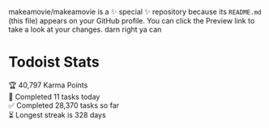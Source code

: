makeamovie/makeamovie is a ✨ special ✨ repository because its `README.md` (this file) appears on your GitHub profile.
You can click the Preview link to take a look at your changes. darn right ya can

# Todoist Stats

<!-- TODO-IST:START -->
🏆  40,797 Karma Points           
🌸  Completed 11 tasks today           
✅  Completed 28,370 tasks so far           
⏳  Longest streak is 328 days
<!-- TODO-IST:END -->